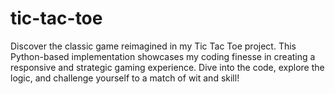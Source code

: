 # tic-tac-toe
Discover the classic game reimagined in my Tic Tac Toe project. This Python-based implementation showcases my coding finesse in creating a responsive and strategic gaming experience. Dive into the code, explore the logic, and challenge yourself to a match of wit and skill!
